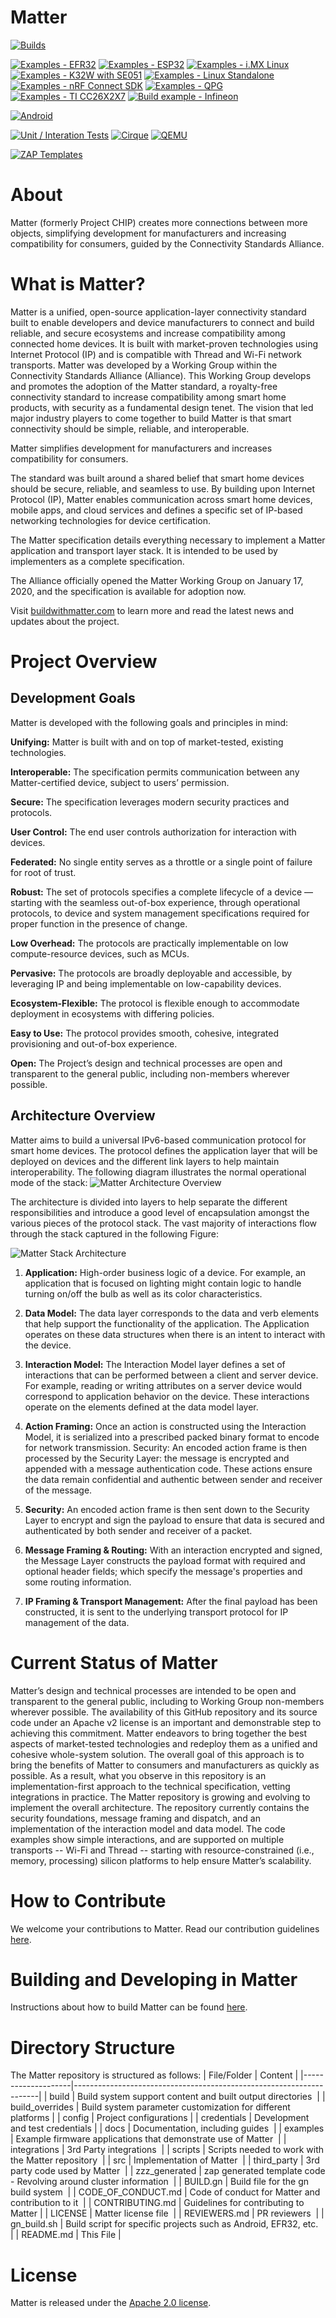 # Matter

[![Builds](https://github.com/project-chip/connectedhomeip/workflows/Builds/badge.svg)](https://github.com/project-chip/connectedhomeip/actions/workflows/build.yaml)

[![Examples - EFR32](https://github.com/project-chip/connectedhomeip/workflows/Build%20example%20-%20EFR32/badge.svg)](https://github.com/project-chip/connectedhomeip/actions/workflows/examples-efr32.yaml)
[![Examples - ESP32](https://github.com/project-chip/connectedhomeip/workflows/Build%20example%20-%20ESP32/badge.svg)](https://github.com/project-chip/connectedhomeip/actions/workflows/examples-esp32.yaml)
[![Examples - i.MX Linux](https://github.com/project-chip/connectedhomeip/workflows/Build%20example%20-%20i.MX%20Linux/badge.svg)](https://github.com/project-chip/connectedhomeip/actions/workflows/examples-linux-imx.yaml)
[![Examples - K32W with SE051](https://github.com/project-chip/connectedhomeip/workflows/Build%20example%20-%20K32W%20with%20SE051/badge.svg)](https://github.com/project-chip/connectedhomeip/actions/workflows/examples-k32w.yaml)
[![Examples - Linux Standalone](https://github.com/project-chip/connectedhomeip/workflows/Build%20example%20-%20Linux%20Standalone/badge.svg)](https://github.com/project-chip/connectedhomeip/actions/workflows/examples-linux-standalone.yaml)
[![Examples - nRF Connect SDK](https://github.com/project-chip/connectedhomeip/workflows/Build%20example%20-%20nRF%20Connect%20SDK/badge.svg)](https://github.com/project-chip/connectedhomeip/actions/workflows/examples-nrfconnect.yaml)
[![Examples - QPG](https://github.com/project-chip/connectedhomeip/workflows/Build%20example%20-%20QPG/badge.svg)](https://github.com/project-chip/connectedhomeip/actions/workflows/examples-qpg.yaml)
[![Examples - TI CC26X2X7](https://github.com/project-chip/connectedhomeip/workflows/Build%20example%20-%20TI%20CC26X2X7/badge.svg)](https://github.com/project-chip/connectedhomeip/actions/workflows/examples-cc13x2x7_26x2x7.yaml)
[![Build example - Infineon](https://github.com/project-chip/connectedhomeip/actions/workflows/examples-infineon.yaml/badge.svg)](https://github.com/project-chip/connectedhomeip/actions/workflows/examples-infineon.yaml)

[![Android](https://github.com/project-chip/connectedhomeip/workflows/Android/badge.svg)](https://github.com/project-chip/connectedhomeip/actions/workflows/android.yaml)

[![Unit / Interation Tests](https://github.com/project-chip/connectedhomeip/workflows/Unit%20/%20Interation%20Tests/badge.svg)](https://github.com/project-chip/connectedhomeip/actions/workflows/unit_integration_test.yaml)
[![Cirque](https://github.com/project-chip/connectedhomeip/workflows/Cirque/badge.svg)](https://github.com/project-chip/connectedhomeip/actions/workflows/cirque.yaml)
[![QEMU](https://github.com/project-chip/connectedhomeip/workflows/QEMU/badge.svg)](https://github.com/project-chip/connectedhomeip/actions/workflows/qemu.yaml)

[![ZAP Templates](https://github.com/project-chip/connectedhomeip/workflows/ZAP/badge.svg)](https://github.com/project-chip/connectedhomeip/actions/workflows/zap_templates.yaml)

# About
Matter (formerly Project CHIP) creates more connections between more objects, simplifying development for manufacturers and increasing compatibility for consumers, guided by the Connectivity Standards Alliance.

# What is Matter?
Matter is a unified, open-source application-layer connectivity standard built to enable developers and device manufacturers to connect and build reliable, and secure ecosystems and increase compatibility among connected home devices. It is built with market-proven technologies using Internet Protocol (IP) and is compatible with Thread and Wi-Fi network transports.
Matter was developed by a Working Group within the Connectivity Standards Alliance (Alliance). This Working Group develops and promotes the adoption of the Matter standard, a royalty-free connectivity standard to increase compatibility among smart home products, with security as a fundamental design tenet. The vision that led major industry players to come together to build Matter is that smart connectivity should be simple, reliable, and interoperable.

Matter simplifies development for manufacturers and increases compatibility for consumers. 

The standard was built around a shared belief that smart home devices should be secure, reliable, and seamless to use. By building upon Internet Protocol (IP), Matter enables communication across smart home devices, mobile apps, and cloud services and defines a specific set of IP-based networking technologies for device certification.

The Matter specification details everything necessary to implement a Matter application and transport layer stack. It is intended to be used by implementers as a complete specification. 

The Alliance officially opened the Matter Working Group on January 17, 2020, and the specification is available for adoption now.

Visit [buildwithmatter.com](https://buildwithmatter.com) to learn more and read the latest news and updates about the project.


# Project Overview

## Development Goals

Matter is developed with the following goals and principles in mind:


**Unifying:** Matter is built with and on top of market-tested, existing technologies.


**Interoperable:** The specification permits communication between any Matter-certified device, subject to users’ permission.


**Secure:** The specification leverages modern security practices and protocols.

**User Control:** The end user controls authorization for interaction with devices.


**Federated:** No single entity serves as a throttle or a single point of failure for root of trust.

**Robust:** The set of protocols specifies a complete lifecycle of a device — starting with the seamless out-of-box experience, through operational protocols, to device and system management specifications required for proper function in the presence of change.

**Low Overhead:** The protocols are practically implementable on low compute-resource devices, such as MCUs.


**Pervasive:** The protocols are broadly deployable and accessible, by leveraging IP and being implementable on low-capability devices.


**Ecosystem-Flexible:** The protocol is flexible enough to accommodate deployment in ecosystems with differing policies.


**Easy to Use:** The protocol provides smooth, cohesive, integrated provisioning and out-of-box experience.


**Open:** The Project’s design and technical processes are open and transparent to the general public, including non-members wherever possible.

## Architecture Overview
Matter aims to build a universal IPv6-based communication protocol for smart home devices. The protocol defines the application layer that will be deployed on devices and the different link layers to help maintain interoperability. The following diagram illustrates the normal operational mode of the stack:
![Matter Architecture Overview](docs/images/Matter_Arch_Overview.png)



The architecture is divided into layers to help separate the different responsibilities and introduce a  good level of encapsulation amongst the various pieces of the protocol stack. The vast majority of interactions flow through the stack captured in the following Figure:


![Matter Stack Architecture](docs/images/Matter_Layered_Arch.png)

1. **Application:** High-order business logic of a device. For example, an application that is focused on lighting might contain logic to handle turning on/off the bulb as well as its color characteristics.


2. **Data Model:** The data layer corresponds to the data and verb elements that help support the functionality of the application. The Application operates on these data structures when there is an intent to interact with the device.


3. **Interaction Model:** The Interaction Model layer defines a  set of interactions that can be  performed between a client and server device. For example, reading or writing attributes on a server device would correspond to application behavior on the device. These interactions operate on the elements defined at the data model layer.


4. **Action Framing:** Once an action is constructed using the Interaction Model, it is  serialized into a prescribed packed binary format to encode for network transmission. Security: An encoded action frame is then processed by the Security Layer: the message is encrypted and appended with a message authentication code. These actions ensure the data remain confidential and authentic between sender and receiver of the message.


5. **Security:** An encoded action frame is then sent down to the Security Layer
   to encrypt and sign the payload to ensure that data is secured and
   authenticated by both sender and receiver of a packet.

6. **Message Framing & Routing:**  With an interaction encrypted and signed, the Message Layer constructs the payload format with required and optional header fields; which specify the message's properties and some routing information.


7. **IP Framing & Transport Management:** After the final payload has been constructed, it is sent to the underlying transport protocol for IP management of the data.


# Current Status of Matter

Matter’s design and technical processes are intended to be open and transparent to the general public, including to Working Group non-members wherever possible. The availability of this GitHub repository and its source code under an Apache v2 license is an important and demonstrable step to achieving this commitment.
Matter endeavors to bring together the best aspects of market-tested technologies and redeploy them as a unified and cohesive whole-system solution. The overall goal of this approach is to bring the benefits of Matter to consumers and manufacturers as quickly as possible. As a result, what you observe in this repository is an implementation-first approach to the technical specification, vetting integrations in practice.
The Matter repository is growing and evolving to implement the overall architecture. The repository currently contains the security foundations, message framing and dispatch, and an implementation of the interaction model and data model. The code examples show simple interactions, and are supported on multiple transports -- Wi-Fi and Thread -- starting with resource-constrained (i.e., memory, processing) silicon platforms to help ensure Matter’s scalability.


# How to Contribute

We welcome your contributions to Matter. Read our contribution guidelines
[here](./CONTRIBUTING.md).

# Building and Developing in Matter

Instructions about how to build Matter can be found [here](./docs/README.md).

# Directory Structure

The Matter repository is structured as follows:
| File/Folder        | Content                                                             |
|--------------------|---------------------------------------------------------------------|
| build              | Build system support content and built output directories           |
| build_overrides    | Build system parameter customization for different platforms        |
| config             | Project configurations                                              |
| credentials        | Development and test credentials                                    |
| docs               | Documentation, including guides                                     |
| examples           | Example firmware applications that demonstrate use of Matter        |
| integrations       | 3rd Party integrations                                              |
| scripts            | Scripts needed to work with the Matter repository                   |
| src                | Implementation of Matter                                            |
| third_party        | 3rd party code used by Matter                                       |
| zzz_generated      | zap generated template code - Revolving around cluster information  |
| BUILD.gn           | Build file for the gn build system                                  |
| CODE_OF_CONDUCT.md | Code of conduct for Matter and contribution to it                   |
| CONTRIBUTING.md    | Guidelines for contributing to Matter                               |
| LICENSE            | Matter license file                                                 |
| REVIEWERS.md       | PR reviewers                                                        |
| gn_build.sh        | Build script for specific projects such as Android, EFR32, etc.     |
| README.md          | This File                                                           |

# License

Matter is released under the [Apache 2.0 license](./LICENSE).
